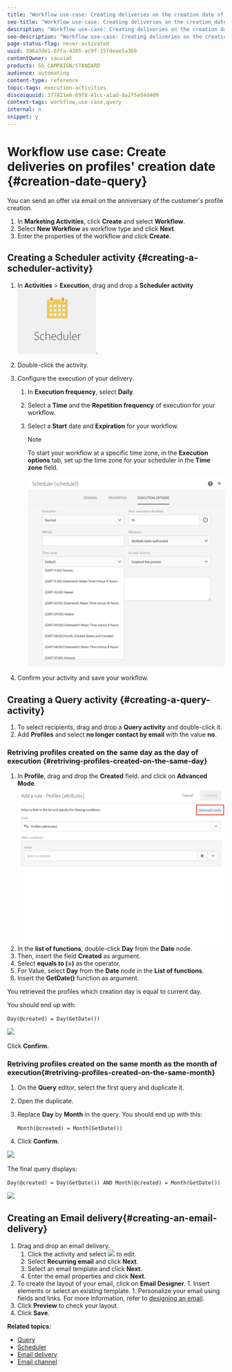 ```yaml
---
title: "Workflow use-case: Creating deliveries on the creation date of the profile"
seo-title: "Workflow use-case: Creating deliveries on the creation date of the profile"
description: "Workflow use-case: Creating deliveries on the creation date of the profile"
seo-description: "Workflow use-case: Creating deliveries on the creation date of the profile"
page-status-flag: never-activated
uuid: 396a3de1-6ffa-4385-ac9f-15fdeae5a366
contentOwner: sauviat
products: SG_CAMPAIGN/STANDARD
audience: automating
content-type: reference
topic-tags: execution-activities 
discoiquuid: 377821e6-69f8-41cc-a1ad-8a2f5ed4d409
context-tags: workflow,use-case,query
internal: n
snippet: y
---
```


# Workflow use case: Create deliveries on profiles' creation date {#creation-date-query}

You can send an offer via email on the anniversary of the customer's profile creation.

1. In **Marketing Activities**, click **Create** and select **Workflow**.
1. Select **New Workflow** as workflow type and click **Next**.
1. Enter the properties of the workflow and click **Create**.

## Creating a Scheduler activity {#creating-a-scheduler-activity}

1. In **Activities** > **Execution**, drag and drop a **Scheduler activity** ![](assets/scheduler_icon.png).
1. Double-click the activity.
1. Configure the execution of your delivery.
	1. In **Execution frequency**, select **Daily**.
	1. Select a **Time** and the **Repetition frequency** of execution for your workflow.
	1. Select a **Start** date and **Expiration** for your workflow.

		>[!NOTE]
		>
		>To start your workflow at a specific time zone, in the **Execution options** tab, set up the time zone for your scheduler in the **Time zone** field.

		![](assets/time_zone.png)

1. Confirm your activity and save your workflow.

## Creating a Query activity {#creating-a-query-activity}

1. To select recipients, drag and drop a **Query activity** and double-click it.
1. Add **Profiles** and select **no longer contact by email** with the value **no**.

### Retriving profiles created on the same day as the day of execution {#retriving-profiles-created-on-the-same-day}

1. In **Profile**, drag and drop the **Created** field. and click on **Advanced Mode**.
![](assets/advanced_mode.png)
1. In the **list of functions**, double-click **Day** from the **Date** node.
1. Then, insert the field **Created** as argument.
1. Select **equals to (=)** as the operator.
1. For Value, select **Day** from the **Date** node in the **List of functions**.
1. Insert the **GetDate()** function as argument.

You retrieved the profiles which creation day is equal to current day.

You should end up with:

```Day(@created) = Day(GetDate())```

![](assets/day_creation_query.png)

 Click **Confirm**.

### Retriving profiles created on the same month as the month of execution{#retriving-profiles-created-on-the-same-month}

1. On the **Query** editor, select the first query and duplicate it. 
1. Open the duplicate.
1. Replace **Day** by **Month** in the query.
	You should end up with this:  

	``` Month(@created) = Month(GetDate()) ```

1. Click **Confirm**.

![](assets/month_rule.png)

The final query displays:

```Day(@created) = Day(GetDate()) AND Month(@created) = Month(GetDate())```

![](assets/expression_editor_1.png)

## Creating an Email delivery{#creating-an-email-delivery}

1. Drag and drop an email delivery.
	1. Click the activity and select ![](assets/edit_darkgrey-24px.png) to edit.
	1. Select **Recurring email** and click **Next**.
	1. Select an email template and click **Next**.
	1. Enter the email properties and click **Next**.
  1. To create the layout of your email, click on **Email Designer**.
	1. Insert elements or select an existing template.
	1. Personalize your email using fields and links.
	For more information, refer to [designing an email](../../designing/using/about-email-content-design.md#designing-an-email-content-from-scratch).
1. Click **Preview** to check your layout.
1. Click **Save**.

**Related topics:**

* [Query](../../automating/using/query.md)
* [Scheduler](../../automating/using/scheduler.md)
* [Email delivery](../../automating/using/email-delivery.md)
* [Email channel](../../channels/using/creating-an-email.md)
